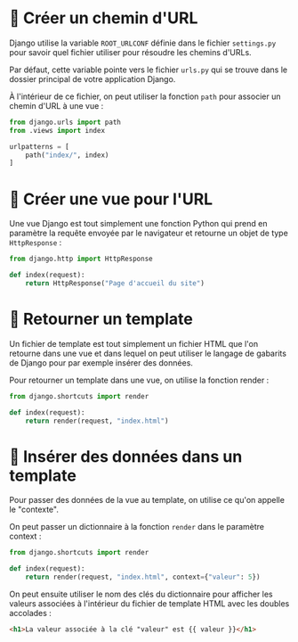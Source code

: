 # 🔗 Créer un chemin d'URL

Django utilise la variable `ROOT_URLCONF` définie dans le fichier `settings.py` pour savoir quel fichier utiliser pour résoudre les chemins d'URLs.

Par défaut, cette variable pointe vers le fichier `urls.py` qui se trouve dans le dossier principal de votre application Django.

À l'intérieur de ce fichier, on peut utiliser la fonction `path` pour associer un chemin d'URL à une vue :
```python
from django.urls import path
from .views import index

urlpatterns = [
    path("index/", index)
]
```

# 👀 Créer une vue pour l'URL

Une vue Django est tout simplement une fonction Python qui prend en paramètre la requête envoyée par le navigateur et retourne un objet de type `HttpResponse` :
```python
from django.http import HttpResponse

def index(request):
    return HttpResponse("Page d'accueil du site")
```

# 🔖 Retourner un template

Un fichier de template est tout simplement un fichier HTML que l'on retourne dans une vue et dans lequel on peut utiliser le langage de gabarits de Django pour par exemple insérer des données.

Pour retourner un template dans une vue, on utilise la fonction render :
```python
from django.shortcuts import render

def index(request):
    return render(request, "index.html")
```

# 🔢 Insérer des données dans un template

Pour passer des données de la vue au template, on utilise ce qu'on appelle le "contexte".

On peut passer un dictionnaire à la fonction `render` dans le paramètre context :
```python
from django.shortcuts import render

def index(request):
    return render(request, "index.html", context={"valeur": 5})
```

On peut ensuite utiliser le nom des clés du dictionnaire pour afficher les valeurs associées à l'intérieur du fichier de template HTML avec les doubles accolades :
```html
<h1>La valeur associée à la clé "valeur" est {{ valeur }}</h1>
```
